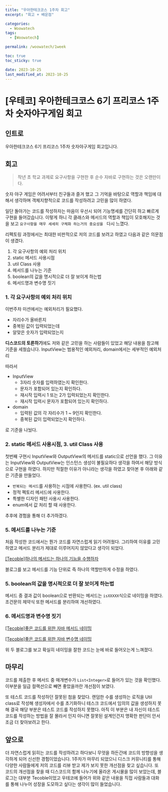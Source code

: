 ```yaml
---
title: "우아한테크코스 1주차 회고"
excerpt: "회고 + 배운점"

categories:
  - Woowatech
tags:
  - [Woowatech]

permalink: /woowatech/1week

toc: true
toc_sticky: true

date: 2023-10-25
last_modified_at: 2023-10-25
---
```

# [우테코] 우아한테크코스 6기 프리코스 1주차 숫자야구게임 회고

## 인트로
우아한테크코스 6기 프리코스 1주차 숫자야구게임 회고입니다.

## 회고
> 작년 초 학교 과제로 요구사항을 구현한 후 순수 자바로 구현하는 것은 오랜만이다.

숫자 야구 게임은 어려서부터 친구들과 즐겨 했고 그 기억을 바탕으로 역할과 책임에 대해서 생각하며 객체지향적으로 코드를 작성하려고 고민을 많이 하였다.

일단 돌아가는 코드를 작성하자는 마음이 우선시 되어 기능명세를 간단히 하고 빠르게 구현을 들어갔습니다. 이렇게 하니 각 클래스와 메서드의 역할과 책임이 모호해지는 것을 보고 ```요구사항을 매우 세세히 구체화 하는거의 중요성을 ``` 다시 느꼈다.

리펙토링 과정에서는 최대한 비판적으로 저의 코드를 보려고 하였고 다음과 같은 의문점이 생겼다.
1. 각 요구사항의 예외 처리 위치
2. static 메서드 사용시점
3. util Class 사용
4. 메서드를 나누는 기준
5. boolean의 값을 명시적으로 더 잘 보이게 하는법
6. 메서드명과 변수명 짓기

### 1. 각 요구사항의 예외 처리 위치

이번주차 미션에서는 예외처리가 필요했다.
* 자리수가 올바른지
* 중복된 값이 입력되었는데
* 알맞은 숫자가 입력되었는지

**디스코드의 토론하기**에도 저와 같은 고민을 하는 사람들이 있었고 해당 내용을 참고해 기준을 세웠습니다. InputView는 범용적인 예외처리, domain에서는 세부적인 예외처리 

따라서
* InputView
  * 3자리 숫자를 입력하였는지 확인한다.
  * 문자가 포함되어 있는지 확인하다.
  * 재시작 입력시 1 또는 2가 입력되었는지 확인한다.
  * 재시작 입력시 문자가 포함되어 있는지 확인하다.
* domain
  * 입력된 값의 각 자리수가 1 ~ 9인지 확인한다.
  * 중복된 값이 입력되었는지 확인하다.

로 기준을 나눴다.

### 2. static 메서드 사용시점, 3. util Class 사용
첫번째 구현시 InputView와 OutputView의 메서드를 static으로 선언을 했다. 그 이유는 InputView와 OutputView는 인스턴스 생성이 불필요하다 생각을 하여서 해당 방식으로 구현을 하였다. 하지만 적절한 이유가 아니라는 생각을 하였고 찾아본 후 아래와 같은 기준을 만들었다.
* ```반복되는 메서드```를 사용하는 시점에 사용한다. (ex. util class)
* 정적 펙토리 메서드에 사용한다.
* 특별한 디자인 패턴 사용시 사용한다.
* enum에서 값 처리 할 때 사용한다.

추후에 경험을 통해 더 추가하겠다.

### 5. 메서드를 나누는 기준
처음 작성한 코드에서는 뭔가 코드를 자연스럽게 읽기 어려웠다. 그리하여 이유를 고민하였고 메서드 분리가 제대로 이루어지지 않았다고 생각이 되었다. 


[[Tecoble]하나의 메서드는 하나의 기능을 수행하자
](https://tecoble.techcourse.co.kr/post/2020-05-10-single-job-method/)

블로그를 보고 메서드를 기능 단위로 즉 하나의 역할만하게 수정을 하였다.

### 5. boolean의 값을 명시적으로 더 잘 보이게 하는법
메서드 중 결과 값이 boolean으로 반환되는 메서드는 ```isXXXXX```식으로 네이밍을 하였다. 
조건문의 제약식 또한 메서드를 분리하여 개선하였다.

### 6. 메서드명과 변수명 짓기
[[Tecoble]좋은 코드를 위한 자바 메서드 네이밍](https://tecoble.techcourse.co.kr/post/2020-04-26-Method-Naming/)

[[Tecoble]좋은 코드를 위한 자바 변수명 네이밍](https://tecoble.techcourse.co.kr/post/2020-04-24-variable_naming/)

위 두 블로그를 보고 확실히 네이밍을 잘한 코드는 눈에 바로 들어오는게 느껴졌다.

## 마무리
코드를 제출한 후 메서드 중 매개변수가 ```List<Integer>```로 들어가 있는 것을 확인했다. 이부분을 일급 컬랙션으로 빼면 좋았을까란 개선점이 보였다.

또 테스트 코드를 작성하던 잘못된 첨을 찾았다. 랜덤한 수를 생성하는 로직을 Util class로 작성해 생성자에서 수를 초기화하니 테스크 코드에서 임의의 값을 생성하지 못해 결국 해당 부분은 테스트 코드를 작성하지 못했다. 아직 이 부분은 내 자신이 테스트 코드를 작성하는 방법을 잘 몰라서 인지 아니면 잘못된 설계인건지 명확한 판단이 안서 조금 더 찾아보려고 한다.

## 앞으로
더 자연스럽게 읽히는 코드를 작성하려고 하다보니 무엇을 하든간에 코드의 방향성을 생각하게 되어 신선한 경험이었습니다. 1주차가 마무리 되었으니 디스크 커뮤니티를 통해 다양한 사람들에게 저의 코드를 리뷰 받고 제가 보지 못한 개선점을 찾고 싶습니다. 또 코드의 개선점을 찾을 때 디스코드의 함께 나누기에 올라온 게시물을 많이 보았는데, 블로그는 대부분 Tecoble이었고 우테코에 들어가 위와 같은 내용을 직접 사람들과 대화를 통해 나누어 성장을 도모하고 싶다는 생각이 많이 들었습니다.